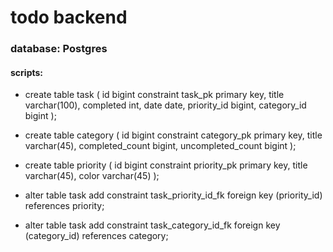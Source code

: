 # todo backend



### database: Postgres
#### scripts:
- create table task
(
    id bigint
        constraint task_pk
            primary key,
    title varchar(100),
    completed int,
    date date,
    priority_id bigint,
    category_id bigint
);


- create table category
(
    id bigint
        constraint category_pk
            primary key,
    title varchar(45),
    completed_count bigint,
    uncompleted_count bigint
);

- create table priority
(
    id bigint
        constraint priority_pk
            primary key,
    title varchar(45),
    color varchar(45)
);



- alter table task
    add constraint task_priority_id_fk
        foreign key (priority_id) references priority;

- alter table task
    add constraint task_category_id_fk
        foreign key (category_id) references category;
